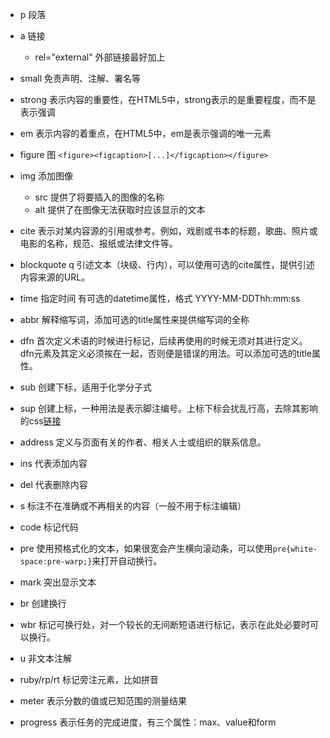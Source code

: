 * p 段落

* a 链接
    * rel="external" 外部链接最好加上

* small 免责声明、注解、署名等

* strong 表示内容的重要性，在HTML5中，strong表示的是重要程度，而不是表示强调

* em 表示内容的着重点，在HTML5中，em是表示强调的唯一元素

* figure 图 `<figure><figcaption>[...]</figcaption></figure>`

* img 添加图像
    * src 提供了将要插入的图像的名称
    * alt 提供了在图像无法获取时应该显示的文本

* cite 表示对某内容源的引用或参考。例如，戏剧或书本的标题，歌曲、照片或电影的名称，规范、报纸或法律文件等。

* blockquote q 引述文本（块级、行内），可以使用可选的cite属性，提供引述内容来源的URL。

* time 指定时间 有可选的datetime属性，格式 YYYY-MM-DDThh:mm:ss

* abbr 解释缩写词，添加可选的title属性来提供缩写词的全称

* dfn 首次定义术语的时候进行标记，后续再使用的时候无须对其进行定义。dfn元素及其定义必须挨在一起，否则便是错误的用法。可以添加可选的title属性。

* sub 创建下标，适用于化学分子式

* sup 创建上标，一种用法是表示脚注编号。上标下标会扰乱行高，去除其影响的css[链接](https://gist.github.com/unruthless/413930)

* address 定义与页面有关的作者、相关人士或组织的联系信息。

* ins 代表添加内容

* del 代表删除内容

* s 标注不在准确或不再相关的内容（一般不用于标注编辑）

* code 标记代码

* pre 使用预格式化的文本，如果很宽会产生横向滚动条，可以使用`pre{white-space:pre-warp;}`来打开自动换行。

* mark 突出显示文本

* br 创建换行

* wbr 标记可换行处，对一个较长的无间断短语进行标记，表示在此处必要时可以换行。

* u 非文本注解

* ruby/rp/rt 标记旁注元素，比如拼音

* meter 表示分数的值或已知范围的测量结果

* progress 表示任务的完成进度，有三个属性：max、value和form
